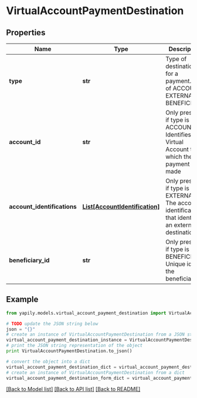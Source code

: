 # VirtualAccountPaymentDestination


## Properties

Name | Type | Description | Notes
------------ | ------------- | ------------- | -------------
**type** | **str** | Type of destination for a payment. One of ACCOUNT, EXTERNAL or BENEFICIARY | 
**account_id** | **str** | Only present if type is ACCOUNT. Identifies the Virtual Account to which the payment was made | [optional] 
**account_identifications** | [**List[AccountIdentification]**](AccountIdentification.md) | Only present if type is EXTERNAL. The account identifications that identify an external destination | [optional] 
**beneficiary_id** | **str** | Only present if type is BENEFICIARY. Unique id of the beneficiary | [optional] 

## Example

```python
from yapily.models.virtual_account_payment_destination import VirtualAccountPaymentDestination

# TODO update the JSON string below
json = "{}"
# create an instance of VirtualAccountPaymentDestination from a JSON string
virtual_account_payment_destination_instance = VirtualAccountPaymentDestination.from_json(json)
# print the JSON string representation of the object
print VirtualAccountPaymentDestination.to_json()

# convert the object into a dict
virtual_account_payment_destination_dict = virtual_account_payment_destination_instance.to_dict()
# create an instance of VirtualAccountPaymentDestination from a dict
virtual_account_payment_destination_form_dict = virtual_account_payment_destination.from_dict(virtual_account_payment_destination_dict)
```
[[Back to Model list]](../README.md#documentation-for-models) [[Back to API list]](../README.md#documentation-for-api-endpoints) [[Back to README]](../README.md)


